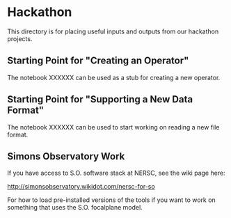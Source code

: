 # Hackathon

This directory is for placing useful inputs and outputs from our hackathon
projects.

## Starting Point for "Creating an Operator"

The notebook XXXXXX can be used as a stub for creating a new operator.

## Starting Point for "Supporting a New Data Format"

The notebook XXXXXX can be used to start working on reading a new file format.

## Simons Observatory Work

If you have access to S.O. software stack at NERSC, see the wiki page here:

http://simonsobservatory.wikidot.com/nersc-for-so

For how to load pre-installed versions of the tools if you want to work on
something that uses the S.O. focalplane model.
